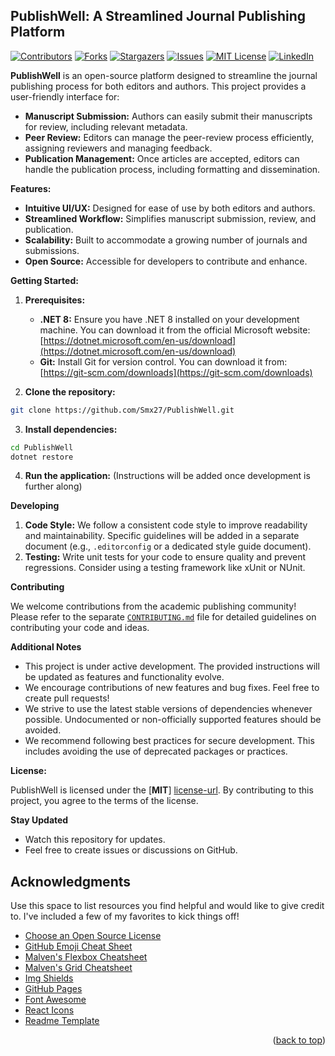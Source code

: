 ## PublishWell: A Streamlined Journal Publishing Platform

[![Contributors][contributors-shield]][contributors-url]
[![Forks][forks-shield]][forks-url]
[![Stargazers][stars-shield]][stars-url]
[![Issues][issues-shield]][issues-url]
[![MIT License][license-shield]][license-url]
[![LinkedIn][linkedin-shield]][linkedin-url]

**PublishWell** is an open-source platform designed to streamline the journal publishing process for both editors and authors. This project provides a user-friendly interface for:

* **Manuscript Submission:** Authors can easily submit their manuscripts for review, including relevant metadata.
* **Peer Review:** Editors can manage the peer-review process efficiently, assigning reviewers and managing feedback.
* **Publication Management:** Once articles are accepted, editors can handle the publication process, including formatting and dissemination.

**Features:**

* **Intuitive UI/UX:** Designed for ease of use by both editors and authors.
* **Streamlined Workflow:** Simplifies manuscript submission, review, and publication.
* **Scalability:** Built to accommodate a growing number of journals and submissions.
* **Open Source:** Accessible for developers to contribute and enhance.

**Getting Started:**

1. **Prerequisites:**
   - **.NET 8:** Ensure you have .NET 8 installed on your development machine. You can download it from the official Microsoft website: [https://dotnet.microsoft.com/en-us/download](https://dotnet.microsoft.com/en-us/download)
   - **Git:** Install Git for version control. You can download it from: [https://git-scm.com/downloads](https://git-scm.com/downloads)

2. **Clone the repository:**

```bash
git clone https://github.com/Smx27/PublishWell.git
```

3. **Install dependencies:**

```bash
cd PublishWell
dotnet restore
```

4. **Run the application:** (Instructions will be added once development is further along)

**Developing**

1. **Code Style:** We follow a consistent code style to improve readability and maintainability. Specific guidelines will be added in a separate document (e.g., `.editorconfig` or a dedicated style guide document).
2. **Testing:** Write unit tests for your code to ensure quality and prevent regressions. Consider using a testing framework like xUnit or NUnit.

**Contributing**

We welcome contributions from the academic publishing community! Please refer to the separate [`CONTRIBUTING.md`](./CONTRIBUTING.md) file for detailed guidelines on contributing your code and ideas.

**Additional Notes**

* This project is under active development. The provided instructions will be updated as features and functionality evolve.
* We encourage contributions of new features and bug fixes. Feel free to create pull requests!
* We strive to use the latest stable versions of dependencies whenever possible. Undocumented or non-officially supported features should be avoided.
* We recommend following best practices for secure development. This includes avoiding the use of deprecated packages or practices.

**License:**

PublishWell is licensed under the [**MIT**] [license-url]. By contributing to this project, you agree to the terms of the license.

**Stay Updated**

* Watch this repository for updates.
* Feel free to create issues or discussions on GitHub.

<!-- ACKNOWLEDGMENTS -->
## Acknowledgments

Use this space to list resources you find helpful and would like to give credit to. I've included a few of my favorites to kick things off!

* [Choose an Open Source License](https://choosealicense.com)
* [GitHub Emoji Cheat Sheet](https://www.webpagefx.com/tools/emoji-cheat-sheet)
* [Malven's Flexbox Cheatsheet](https://flexbox.malven.co/)
* [Malven's Grid Cheatsheet](https://grid.malven.co/)
* [Img Shields](https://shields.io)
* [GitHub Pages](https://pages.github.com)
* [Font Awesome](https://fontawesome.com)
* [React Icons](https://react-icons.github.io/react-icons/search)
* [Readme Template](https://github.com/othneildrew/Best-README-Template)
<p align="right">(<a href="#readme-top">back to top</a>)</p>




<!-- MARKDOWN LINKS & IMAGES -->
<!-- https://www.markdownguide.org/basic-syntax/#reference-style-links -->
[contributors-shield]: https://img.shields.io/github/contributors/othneildrew/Best-README-Template.svg?style=for-the-badge
[contributors-url]: https://github.com/Smx27/PublishWell/graphs/contributors
[forks-shield]: https://img.shields.io/github/forks/othneildrew/Best-README-Template.svg?style=for-the-badge
[forks-url]: https://github.com/othneildrew/Best-README-Template/network/members
[stars-shield]: https://img.shields.io/github/stars/othneildrew/Best-README-Template.svg?style=for-the-badge
[stars-url]: https://github.com/othneildrew/Best-README-Template/stargazers
[issues-shield]: https://img.shields.io/github/issues/othneildrew/Best-README-Template.svg?style=for-the-badge
[issues-url]: https://github.com/othneildrew/Best-README-Template/issues
[license-shield]: https://img.shields.io/github/license/othneildrew/Best-README-Template.svg?style=for-the-badge
[license-url]: https://github.com/Smx27/PublishWell/blob/master/LICENSE.txt
[linkedin-shield]: https://img.shields.io/badge/-LinkedIn-black.svg?style=for-the-badge&logo=linkedin&colorB=555
[linkedin-url]: https://linkedin.com/in/othneildrew
[product-screenshot]: images/screenshot.png
[Next.js]: https://img.shields.io/badge/next.js-000000?style=for-the-badge&logo=nextdotjs&logoColor=white
[Next-url]: https://nextjs.org/
[React.js]: https://img.shields.io/badge/React-20232A?style=for-the-badge&logo=react&logoColor=61DAFB
[React-url]: https://reactjs.org/
[Vue.js]: https://img.shields.io/badge/Vue.js-35495E?style=for-the-badge&logo=vuedotjs&logoColor=4FC08D
[Vue-url]: https://vuejs.org/
[Angular.io]: https://img.shields.io/badge/Angular-DD0031?style=for-the-badge&logo=angular&logoColor=white
[Angular-url]: https://angular.io/
[Svelte.dev]: https://img.shields.io/badge/Svelte-4A4A55?style=for-the-badge&logo=svelte&logoColor=FF3E00
[Svelte-url]: https://svelte.dev/
[Laravel.com]: https://img.shields.io/badge/Laravel-FF2D20?style=for-the-badge&logo=laravel&logoColor=white
[Laravel-url]: https://laravel.com
[Bootstrap.com]: https://img.shields.io/badge/Bootstrap-563D7C?style=for-the-badge&logo=bootstrap&logoColor=white
[Bootstrap-url]: https://getbootstrap.com
[JQuery.com]: https://img.shields.io/badge/jQuery-0769AD?style=for-the-badge&logo=jquery&logoColor=white
[JQuery-url]: https://jquery.com 